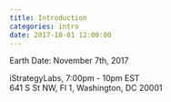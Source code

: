 ```yaml
---
title: Introduction
categories: intro
date: 2017-10-01 12:00:00
---
```

Earth Date: November 7th, 2017

iStrategyLabs, 7:00pm - 10pm EST<br>
641 S St NW, Fl 1, Washington, DC 20001

